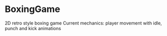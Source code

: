 # BoxingGame

2D retro style boxing game
Current mechanics: player movement with idle, punch and kick animations

